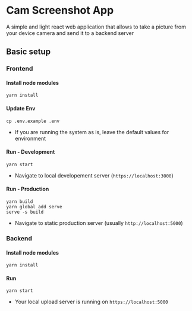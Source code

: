 # Cam Screenshot App

A simple and light react web application that allows to take a picture from your device camera and send it to a backend server

## Basic setup

### Frontend

#### Install node modules
```
yarn install
```

#### Update Env
```
cp .env.example .env
```

- If you are running the system as is, leave the default values for environment

#### Run - Development
```
yarn start
```

- Navigate to local developement server (`https://localhost:3000`)

#### Run - Production
```
yarn build
yarn global add serve
serve -s build
```

- Navigate to static production server (usually `http://localhost:5000`)

### Backend

#### Install node modules
```
yarn install
```

#### Run
```
yarn start
```

- Your local upload server is running on `https://localhost:5000`
